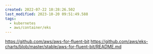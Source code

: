```yaml
---
created: 2022-07-22 10:28:26.502
last_modified: 2023-10-20 09:51:49.588
tags:
  - kubernetes
  - aws/container/eks
---
```





https://github.com/aws/aws-for-fluent-bit
https://github.com/aws/eks-charts/blob/master/stable/aws-for-fluent-bit/README.md



